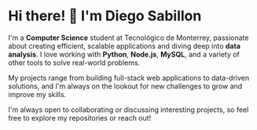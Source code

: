 # Hi there! 👋 I'm Diego Sabillon

I'm a **Computer Science** student at Tecnológico de Monterrey, passionate about creating efficient, scalable applications and diving deep into **data analysis**. I love working with **Python**, **Node.js**, **MySQL**, and a variety of other tools to solve real-world problems.

My projects range from building full-stack web applications to data-driven solutions, and I'm always on the lookout for new challenges to grow and improve my skills.

I'm always open to collaborating or discussing interesting projects, so feel free to explore my repositories or reach out!

